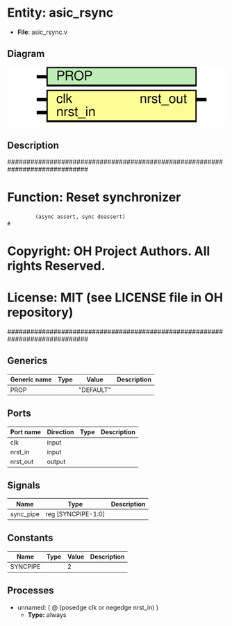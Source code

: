 # Entity: asic_rsync

- **File**: asic_rsync.v
## Diagram

![Diagram](asic_rsync.svg "Diagram")
## Description

#############################################################################
# Function:  Reset synchronizer                                             #
             (async assert, sync deassert)                                  #
# Copyright: OH Project Authors. All rights Reserved.                       #
# License:   MIT (see LICENSE file in OH repository)                        #
#############################################################################

## Generics

| Generic name | Type | Value     | Description |
| ------------ | ---- | --------- | ----------- |
| PROP         |      | "DEFAULT" |             |
## Ports

| Port name | Direction | Type | Description |
| --------- | --------- | ---- | ----------- |
| clk       | input     |      |             |
| nrst_in   | input     |      |             |
| nrst_out  | output    |      |             |
## Signals

| Name      | Type               | Description |
| --------- | ------------------ | ----------- |
| sync_pipe | reg [SYNCPIPE-1:0] |             |
## Constants

| Name     | Type | Value | Description |
| -------- | ---- | ----- | ----------- |
| SYNCPIPE |      | 2     |             |
## Processes
- unnamed: ( @ (posedge clk or negedge nrst_in) )
  - **Type:** always
